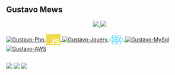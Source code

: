 ## Gustavo Mews

<div align="center">
  <a href="https://github.com/gustavomews">
  <img height="180em" src="https://github-readme-stats.vercel.app/api?username=gustavomews&show_icons=true&theme=dark&include_all_commits=true&count_private=true"/>
  <img height="160em" src="https://github-readme-stats.vercel.app/api/top-langs/?username=gustavomews&layout=compact&langs_count=7&theme=dark"/>
</div>
<div style="display: inline_block"><br>
  
  <img align="center" alt="Gustavo-Php" height="30" width="40" src="https://cdn.jsdelivr.net/gh/devicons/devicon/icons/php/php-plain.svg">
  
  <img align="center" alt="Gustavo-Js" height="30" width="40" src="https://raw.githubusercontent.com/devicons/devicon/master/icons/javascript/javascript-plain.svg">
  
  <img align="center" alt="Gustavo-Jquery" height="30" width="40"  src="https://cdn.jsdelivr.net/gh/devicons/devicon/icons/jquery/jquery-original.svg" />
  
  <img align="center" alt="Gustavo-React" height="30" width="40" src="https://raw.githubusercontent.com/devicons/devicon/master/icons/react/react-original.svg">
  
 <img align="center" alt="Gustavo-MySql" height="30" width="40" src="https://cdn.jsdelivr.net/gh/devicons/devicon/icons/mysql/mysql-original.svg" />
       
 <img align="center" alt="Gustavo-AWS" height="30" width="40" src="https://cdn.jsdelivr.net/gh/devicons/devicon/icons/amazonwebservices/amazonwebservices-original.svg" />
          
</div>
  
 ##
  
  <div> 
  <a href="https://www.linkedin.com/in/gustavomews" target="_blank"><img src="https://img.shields.io/badge/-LinkedIn-%230077B5?style=for-the-badge&logo=linkedin&logoColor=white" target="_blank"></a> 
  <a href = "mailto:gustavofariasmews@gmail.com"><img src="https://img.shields.io/badge/-Gmail-%23333?style=for-the-badge&logo=gmail&logoColor=white" target="_blank"></a>
  <a href="https://instagram.com/gustavomews" target="_blank"><img src="https://img.shields.io/badge/-Instagram-%23E4405F?style=for-the-badge&logo=instagram&logoColor=white" target="_blank"></a>
 
</div>

